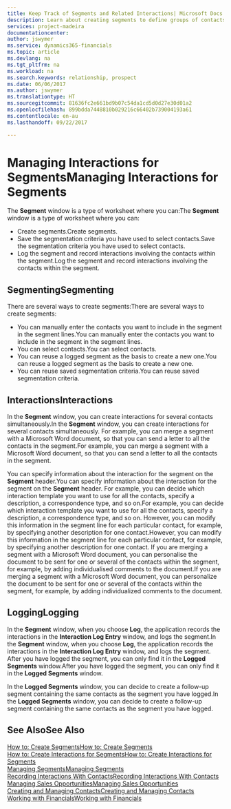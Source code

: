 ```yaml
---
title: Keep Track of Segments and Related Interactions| Microsoft Docs
description: Learn about creating segments to define groups of contacts and specifying interactions for segments.
services: project-madeira
documentationcenter: 
author: jswymer
ms.service: dynamics365-financials
ms.topic: article
ms.devlang: na
ms.tgt_pltfrm: na
ms.workload: na
ms.search.keywords: relationship, prospect
ms.date: 06/06/2017
ms.author: jswymer
ms.translationtype: HT
ms.sourcegitcommit: 81636fc2e661bd9b07c54da1cd5d0d27e30d01a2
ms.openlocfilehash: 899bdda7448810b029216c66402b739004193a61
ms.contentlocale: en-au
ms.lasthandoff: 09/22/2017

---
```

# <a name="managing-interactions-for-segments"></a><span data-ttu-id="2fae2-103">Managing Interactions for Segments</span><span class="sxs-lookup"><span data-stu-id="2fae2-103">Managing Interactions for Segments</span></span>
<span data-ttu-id="2fae2-104">The **Segment** window is a type of worksheet where you can:</span><span class="sxs-lookup"><span data-stu-id="2fae2-104">The **Segment** window is a type of worksheet where you can:</span></span>

* <span data-ttu-id="2fae2-105">Create segments.</span><span class="sxs-lookup"><span data-stu-id="2fae2-105">Create segments.</span></span>
* <span data-ttu-id="2fae2-106">Save the segmentation criteria you have used to select contacts.</span><span class="sxs-lookup"><span data-stu-id="2fae2-106">Save the segmentation criteria you have used to select contacts.</span></span>
* <span data-ttu-id="2fae2-107">Log the segment and record interactions involving the contacts within the segment.</span><span class="sxs-lookup"><span data-stu-id="2fae2-107">Log the segment and record interactions involving the contacts within the segment.</span></span>

## <a name="segmenting"></a><span data-ttu-id="2fae2-108">Segmenting</span><span class="sxs-lookup"><span data-stu-id="2fae2-108">Segmenting</span></span>
<span data-ttu-id="2fae2-109">There are several ways to create segments:</span><span class="sxs-lookup"><span data-stu-id="2fae2-109">There are several ways to create segments:</span></span>

* <span data-ttu-id="2fae2-110">You can manually enter the contacts you want to include in the segment in the segment lines.</span><span class="sxs-lookup"><span data-stu-id="2fae2-110">You can manually enter the contacts you want to include in the segment in the segment lines.</span></span>
* <span data-ttu-id="2fae2-111">You can select contacts.</span><span class="sxs-lookup"><span data-stu-id="2fae2-111">You can select contacts.</span></span>
* <span data-ttu-id="2fae2-112">You can reuse a logged segment as the basis to create a new one.</span><span class="sxs-lookup"><span data-stu-id="2fae2-112">You can reuse a logged segment as the basis to create a new one.</span></span>
* <span data-ttu-id="2fae2-113">You can reuse saved segmentation criteria.</span><span class="sxs-lookup"><span data-stu-id="2fae2-113">You can reuse saved segmentation criteria.</span></span>

## <a name="interactions"></a><span data-ttu-id="2fae2-114">Interactions</span><span class="sxs-lookup"><span data-stu-id="2fae2-114">Interactions</span></span>
<span data-ttu-id="2fae2-115">In the **Segment** window, you can create interactions for several contacts simultaneously.</span><span class="sxs-lookup"><span data-stu-id="2fae2-115">In the **Segment** window, you can create interactions for several contacts simultaneously.</span></span> <span data-ttu-id="2fae2-116">For example, you can merge a segment with a Microsoft Word document, so that you can send a letter to all the contacts in the segment.</span><span class="sxs-lookup"><span data-stu-id="2fae2-116">For example, you can merge a segment with a Microsoft Word document, so that you can send a letter to all the contacts in the segment.</span></span>

<span data-ttu-id="2fae2-117">You can specify information about the interaction for the segment on the **Segment** header.</span><span class="sxs-lookup"><span data-stu-id="2fae2-117">You can specify information about the interaction for the segment on the **Segment** header.</span></span> <span data-ttu-id="2fae2-118">For example, you can decide which interaction template you want to use for all the contacts, specify a description, a correspondence type, and so on.</span><span class="sxs-lookup"><span data-stu-id="2fae2-118">For example, you can decide which interaction template you want to use for all the contacts, specify a description, a correspondence type, and so on.</span></span> <span data-ttu-id="2fae2-119">However, you can modify this information in the segment line for each particular contact, for example, by specifying another description for one contact.</span><span class="sxs-lookup"><span data-stu-id="2fae2-119">However, you can modify this information in the segment line for each particular contact, for example, by specifying another description for one contact.</span></span> <span data-ttu-id="2fae2-120">If you are merging a segment with a Microsoft Word document, you can personalise the document to be sent for one or several of the contacts within the segment, for example, by adding individualised comments to the document.</span><span class="sxs-lookup"><span data-stu-id="2fae2-120">If you are merging a segment with a Microsoft Word document, you can personalize the document to be sent for one or several of the contacts within the segment, for example, by adding individualized comments to the document.</span></span>

## <a name="logging"></a><span data-ttu-id="2fae2-121">Logging</span><span class="sxs-lookup"><span data-stu-id="2fae2-121">Logging</span></span>
<span data-ttu-id="2fae2-122">In the **Segment** window, when you choose **Log**, the application records the interactions in the **Interaction Log Entry** window, and logs the segment.</span><span class="sxs-lookup"><span data-stu-id="2fae2-122">In the **Segment** window, when you choose **Log**, the application records the interactions in the **Interaction Log Entry** window, and logs the segment.</span></span> <span data-ttu-id="2fae2-123">After you have logged the segment, you can only find it in the **Logged Segments** window.</span><span class="sxs-lookup"><span data-stu-id="2fae2-123">After you have logged the segment, you can only find it in the **Logged Segments** window.</span></span>

<span data-ttu-id="2fae2-124">In the **Logged Segments** window, you can decide to create a follow-up segment containing the same contacts as the segment you have logged.</span><span class="sxs-lookup"><span data-stu-id="2fae2-124">In the **Logged Segments** window, you can decide to create a follow-up segment containing the same contacts as the segment you have logged.</span></span>

## <a name="see-also"></a><span data-ttu-id="2fae2-125">See Also</span><span class="sxs-lookup"><span data-stu-id="2fae2-125">See Also</span></span>
[<span data-ttu-id="2fae2-126">How to: Create Segments</span><span class="sxs-lookup"><span data-stu-id="2fae2-126">How to: Create Segments</span></span>](marketing-how-create-segment.md)  
[<span data-ttu-id="2fae2-127">How to: Create Interactions for Segments</span><span class="sxs-lookup"><span data-stu-id="2fae2-127">How to: Create Interactions for Segments</span></span>](marketing-how-create-interactions.md)  
[<span data-ttu-id="2fae2-128">Managing Segments</span><span class="sxs-lookup"><span data-stu-id="2fae2-128">Managing Segments</span></span>](marketing-segments.md)  
[<span data-ttu-id="2fae2-129">Recording Interactions With Contacts</span><span class="sxs-lookup"><span data-stu-id="2fae2-129">Recording Interactions With Contacts</span></span>](marketing-interactions.md)  
[<span data-ttu-id="2fae2-130">Managing Sales Opportunities</span><span class="sxs-lookup"><span data-stu-id="2fae2-130">Managing Sales Opportunities</span></span>](marketing-manage-sales-opportunities.md)  
[<span data-ttu-id="2fae2-131">Creating and Managing Contacts</span><span class="sxs-lookup"><span data-stu-id="2fae2-131">Creating and Managing Contacts</span></span>](marketing-contacts.md)  
[<span data-ttu-id="2fae2-132">Working with Financials</span><span class="sxs-lookup"><span data-stu-id="2fae2-132">Working with Financials</span></span>](ui-work-product.md)

